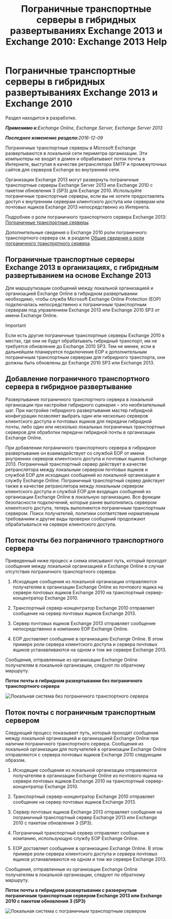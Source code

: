 ﻿---
title: 'Пограничные транспортные серверы в гибридных развертываниях Exchange 2013 и Exchange 2010: Exchange 2013 Help'
TOCTitle: Пограничные транспортные серверы в гибридных развертываниях Exchange 2013 и Exchange 2010
ms:assetid: 924f895e-5987-48d0-b113-9d26dcbcdae0
ms:mtpsurl: https://technet.microsoft.com/ru-ru/library/Dn393965(v=EXCHG.150)
ms:contentKeyID: 59636093
ms.date: 01/11/2018
mtps_version: v=EXCHG.150
ms.translationtype: HT
---

# Пограничные транспортные серверы в гибридных развертываниях Exchange 2013 и Exchange 2010

Раздел находится в разработке.  

_<strong>Применимо к:</strong>Exchange Online, Exchange Server, Exchange Server 2013_

_<strong>Последнее изменение раздела:</strong>2016-12-09_

Пограничные транспортные серверы в Microsoft Exchange развертываются в локальной сети периметра организации. Эти компьютеры не входят в домен и обрабатывают поток почты в Интернете, выступая в качестве ретранслятора SMTP и промежуточных сайтов для серверов Exchange во внутренней сети.

Организации Exchange 2013 могут развернуть пограничные транспортные серверы Exchange Server 2013 или Exchange 2010 с пакетом обновления 3 (SP3) для Exchange 2010. Используйте пограничные транспортные серверы, если вы не хотите предоставлять доступ к внутренним серверам клиентского доступа или серверам или почтовых ящиков Exchange 2013 непосредственно из Интернета.

Подробнее о роли пограничного транспортного сервера Exchange 2013: [Пограничные транспортные серверы](https://technet.microsoft.com/ru-ru/library/bb124701\(v=exchg.150\)).

Дополнительные сведения о Exchange 2010 роли пограничного транспортного сервера см. в разделе [Общие сведения о роли пограничного транспортного сервера](http://go.microsoft.com/fwlink/p/?linkid=183473).

## Пограничные транспортные серверы Exchange 2013 в организациях, с гибридным развертыванием на основе Exchange 2013

Для маршрутизации сообщений между локальной организацией и организацией Exchange Online в гибридном развертывании необходимо, чтобы служба Microsoft Exchange Online Protection (EOP) подключалась непосредственно к пограничным транспортным серверам под управлением Exchange 2013 или Exchange 2010 SP3 от имени Exchange Online.

> [!IMPORTANT]
> Если есть другие пограничные транспортные серверы Exchange 2010 в местах, где они не будут обрабатывать гибридный транспорт, им не требуется обновление до Exchange 2010 SP3. Тем не менее, если в дальнейшем планируется подключение EOP к дополнительным пограничным транспортным серверам для гибридного транспорта, они должны быть обновлены до Exchange 2010 SP3 или Exchange 2013.


## Добавление пограничного транспортного сервера в гибридное развертывание

Развертывание пограничного транспортного сервера в локальной организации при настройке гибридного сценария – это необязательный шаг. При настройке гибридного развертывания мастер гибридной конфигурации позволяет выбрать один или несколько серверов клиентского доступа и почтовых ящиков для передачи гибридной почты, либо один или несколько локальных пограничных транспортных серверов для обработки передачи гибридной почты в организации Exchange Online.

При добавлении пограничного транспортного сервера в гибридное развертывание он взаимодействует со службой EOP от имени внутренних серверов клиентского доступа и почтовых ящиков Exchange 2013. Пограничный транспортный сервер действует в качестве ретранслятора между локальным сервером почтовых ящиков и службой EOP для исходящих сообщений из локальной организации в службу Exchange Online. Пограничный транспортный сервер действует также в качестве ретранслятора между локальным сервером клиентского доступа и службой EOP для входящих сообщений из организации Exchange Online в локальную организацию. Все функции безопасности подключений, которые ранее выполнялись сервером клиентского доступа, теперь выполняются пограничным транспортным сервером. Поиск получателей, политики соответствия нормативным требованиям и другие виды проверки сообщений продолжают обрабатываться на сервере клиентского доступа.

## Поток почты без пограничного транспортного сервера

Приведенный ниже процесс и схема описывают путь, который проходят сообщения между локальной организацией и Exchange Online в случае отсутствия пограничного транспортного сервера:

1.  Исходящие сообщения из локальной организации отправляются получателям в организации Exchange Online из почтового ящика на сервере почтовых ящиков Exchange 2010 на транспортный сервер-концентратор Exchange 2010.

2.  Транспортный сервер-концентратор Exchange 2010 отправляет сообщение на сервер почтовых ящиков Exchange 2013.

3.  Сервер почтовых ящиков Exchange 2013 отправляет сообщение непосредственно в компанию EOP Exchange Online.

4.  EOP доставляет сообщение в организацию Exchange Online. В этом примере роли сервера клиентского доступа и сервера почтовых ящиков устанавливаются на одном и том же сервере Exchange 2013.

Сообщения, отправленные из организации Exchange Online получателям в локальной организации, следуют по обратному маршруту.

**Поток почты в гибридном развертывании без пограничного транспортного сервера**

![Локальная система без пограничного транспортного сервера](images/Dn393965.37bbe430-b157-4f52-83da-6d44f4459425(EXCHG.150).png "Локальная система без пограничного транспортного сервера")

## Поток почты с пограничным транспортным сервером

Следующий процесс показывает путь, который проходят сообщения между локальной организацией и организацией Exchange Online при наличии пограничного транспортного сервера. Сообщения из локальной организации для получателей в организации Exchange Online отправляются с сервера почтовых ящиков Exchange 2010 следующим образом.

1.  Исходящие сообщения из локальной организации отправляются получателям в организации Exchange Online из почтового ящика на сервере почтовых ящиков Exchange 2010 на транспортный сервер-концентратор Exchange 2010.

2.  Транспортный сервер-концентратор Exchange 2010 отправляет сообщение на сервер почтовых ящиков Exchange 2013.

3.  Сервер почтовых ящиков Exchange 2013 отправляет сообщение на пограничный транспортный сервер Exchange 2013 или Exchange 2010 с пакетом обновления 3 (SP3).

4.  Пограничный транспортный сервер отправляет сообщение в компанию, использующую службу EOP Exchange Online.

5.  EOP доставляет сообщение в организацию Exchange Online. В этом примере роли сервера клиентского доступа и сервера почтовых ящиков устанавливаются на одном и том же сервере Exchange 2013.

Сообщения, отправленные из организации Exchange Online получателям в локальной организации, следуют по обратному маршруту.

**Поток почты в гибридном развертывании с развернутым пограничным транспортным сервером Exchange 2013 или Exchange 2010 с пакетом обновления 3 (SP3)**

![Локальная система с пограничным транспортным сервером](images/Dn393965.f1039133-249b-401d-bd39-3672442a06c9(EXCHG.150).png "Локальная система с пограничным транспортным сервером")

